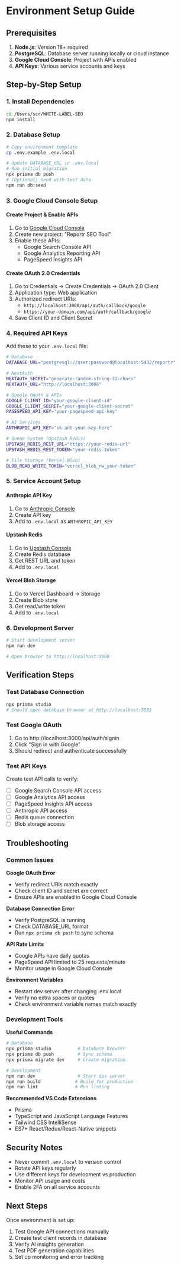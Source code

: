 # Environment Setup Guide

## Prerequisites

1. **Node.js**: Version 18+ required
2. **PostgreSQL**: Database server running locally or cloud instance
3. **Google Cloud Console**: Project with APIs enabled
4. **API Keys**: Various service accounts and keys

## Step-by-Step Setup

### 1. Install Dependencies
```bash
cd /Users/scr/WHITE-LABEL-SEO
npm install
```

### 2. Database Setup
```bash
# Copy environment template
cp .env.example .env.local

# Update DATABASE_URL in .env.local
# Run initial migration
npx prisma db push
# (Optional) Seed with test data
npm run db:seed
```

### 3. Google Cloud Console Setup

#### Create Project & Enable APIs
1. Go to [Google Cloud Console](https://console.cloud.google.com)
2. Create new project: "Reportr SEO Tool"
3. Enable these APIs:
   - Google Search Console API
   - Google Analytics Reporting API
   - PageSpeed Insights API

#### Create OAuth 2.0 Credentials
1. Go to Credentials → Create Credentials → OAuth 2.0 Client
2. Application type: Web application
3. Authorized redirect URIs:
   - `http://localhost:3000/api/auth/callback/google`
   - `https://your-domain.com/api/auth/callback/google`
4. Save Client ID and Client Secret

### 4. Required API Keys

Add these to your `.env.local` file:

```bash
# Database
DATABASE_URL="postgresql://user:password@localhost:5432/reportr"

# NextAuth
NEXTAUTH_SECRET="generate-random-string-32-chars"
NEXTAUTH_URL="http://localhost:3000"

# Google OAuth & APIs
GOOGLE_CLIENT_ID="your-google-client-id"
GOOGLE_CLIENT_SECRET="your-google-client-secret"
PAGESPEED_API_KEY="your-pagespeed-api-key"

# AI Services
ANTHROPIC_API_KEY="sk-ant-your-key-here"

# Queue System (Upstash Redis)
UPSTASH_REDIS_REST_URL="https://your-redis-url"
UPSTASH_REDIS_REST_TOKEN="your-redis-token"

# File Storage (Vercel Blob)
BLOB_READ_WRITE_TOKEN="vercel_blob_rw_your-token"
```

### 5. Service Account Setup

#### Anthropic API Key
1. Go to [Anthropic Console](https://console.anthropic.com)
2. Create API key
3. Add to `.env.local` as `ANTHROPIC_API_KEY`

#### Upstash Redis
1. Go to [Upstash Console](https://console.upstash.com)
2. Create Redis database
3. Get REST URL and token
4. Add to `.env.local`

#### Vercel Blob Storage
1. Go to Vercel Dashboard → Storage
2. Create Blob store
3. Get read/write token
4. Add to `.env.local`

### 6. Development Server
```bash
# Start development server
npm run dev

# Open browser to http://localhost:3000
```

## Verification Steps

### Test Database Connection
```bash
npx prisma studio
# Should open database browser at http://localhost:5555
```

### Test Google OAuth
1. Go to http://localhost:3000/api/auth/signin
2. Click "Sign in with Google"
3. Should redirect and authenticate successfully

### Test API Keys
Create test API calls to verify:
- [ ] Google Search Console API access
- [ ] Google Analytics API access  
- [ ] PageSpeed Insights API access
- [ ] Anthropic API access
- [ ] Redis queue connection
- [ ] Blob storage access

## Troubleshooting

### Common Issues

**Google OAuth Error**
- Verify redirect URIs match exactly
- Check client ID and secret are correct
- Ensure APIs are enabled in Google Cloud Console

**Database Connection Error**
- Verify PostgreSQL is running
- Check DATABASE_URL format
- Run `npx prisma db push` to sync schema

**API Rate Limits**
- Google APIs have daily quotas
- PageSpeed API limited to 25 requests/minute
- Monitor usage in Google Cloud Console

**Environment Variables**
- Restart dev server after changing .env.local
- Verify no extra spaces or quotes
- Check environment variable names match exactly

### Development Tools

**Useful Commands**
```bash
# Database
npx prisma studio          # Database browser
npx prisma db push         # Sync schema
npx prisma migrate dev     # Create migration

# Development
npm run dev                # Start dev server
npm run build             # Build for production
npm run lint              # Run linting
```

**Recommended VS Code Extensions**
- Prisma
- TypeScript and JavaScript Language Features
- Tailwind CSS IntelliSense
- ES7+ React/Redux/React-Native snippets

## Security Notes

- Never commit `.env.local` to version control
- Rotate API keys regularly
- Use different keys for development vs production
- Monitor API usage and costs
- Enable 2FA on all service accounts

## Next Steps

Once environment is set up:
1. Test Google API connections manually
2. Create test client records in database
3. Verify AI insights generation
4. Test PDF generation capabilities
5. Set up monitoring and error tracking